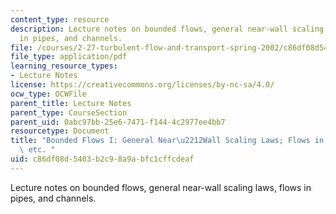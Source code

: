 ```yaml
---
content_type: resource
description: Lecture notes on bounded flows, general near-wall scaling laws, flows
  in pipes, and channels.
file: /courses/2-27-turbulent-flow-and-transport-spring-2002/c86df08d5403b2c98a9abfc1cffcdeaf_Simple_turb_wall_flows.pdf
file_type: application/pdf
learning_resource_types:
- Lecture Notes
license: https://creativecommons.org/licenses/by-nc-sa/4.0/
ocw_type: OCWFile
parent_title: Lecture Notes
parent_type: CourseSection
parent_uid: 0abc97bb-25e6-7471-f144-4c2977ee4bb7
resourcetype: Document
title: "Bounded Flows I: General Near\u2212Wall Scaling Laws; Flows in Pipes, Channels,\
  \ etc. "
uid: c86df08d-5403-b2c9-8a9a-bfc1cffcdeaf
---
```

Lecture notes on bounded flows, general near-wall scaling laws, flows in pipes, and channels.